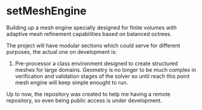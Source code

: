 # setMeshEngine
Building up a mesh engine specially designed for finite volumes with adaptive mesh refinement capabilities based on balanced octrees.

The project will have modular sections which could serve for different purposes, the actual one on development is:

1. Pre-processor a class environment designed to create structured meshes for large domains. Geometry is no longer to be much complex
in verification and validation stages of the solver so until reach this point mesh engine will keep simple enought to run.

Up to now, the repository was created to help me having a remote repository, so even being public access is under development.
